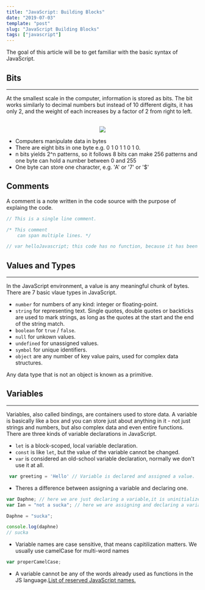 ```yaml
---
title: "JavaScript: Building Blocks"
date: "2019-07-03"
template: "post"
slug: "JavaScript Building Blocks"
tags: ["javascript"]
---
```


The goal of this article will be to get familiar with the basic syntax of JavaScript.

## Bits ##
***
At the smallest scale in the computer, information is stored as bits. The bit works similarly to decimal numbers but instead of 10 different digits, it has only 2, and the weight of each increases by a factor of 2 from right to left.

<br />
<div style="text-align: center;">
    <img src="https://media.giphy.com/media/VD5OUTaiFWsF1cp9Wl/giphy.gif#bit-counter" />
</div>

* Computers manipulate data in bytes
* There are eight bits in one byte e.g. 0 1 0 1 1 0 1 0.
* n bits yields 2^n patterns, so it follows 8 bits can make 256 patterns and one byte can hold a number between 0 and 255
* One byte can store one character, e.g. 'A' or '7' or '$'

## Comments ##
A comment is a note written in the code source with the purpose of explaing the code.

```Javascript
// This is a single line comment.

/* This comment
    can span multiple lines. */

// var helloJavascript; this code has no function, because it has been "commented out".

```


## Values and Types ##
***
In the JavaScript environment, a value is any meaningful chunk of bytes. There are 7 basic vlaue types in JavaScript.
* `number` for numbers of any kind: integer or floating-point.
* `string` for representing text. Single quotes, double quotes or backticks are used to mark strings, as long as the quotes at the start and the end of the string match.
* `boolean` for `true` / `false`.
* `null` for unkown values.
* `undefined` for unassigned values.
* `symbol` for unique identifiers.
* `object` are any number of key value pairs, used for complex data structures.

Any data type that is not an object is known as a primitive.

## Variables ##
***
Variables, also called bindings, are containers used to store data. A variable is basically like a box and you can store just about anything in it - not just strings and numbers, but also complex data and even entire functions. There are three kinds of variable declarations in JavaScript.
* `let` is a block-scoped, local variable declaration.
* `const` is like `let`, but the value of the variable cannot be changed.
* `var` is considered an old-school variable declaration, normally we don't use it at all.

```javascript
 var greeting = 'Hello' // Variable is declared and assigned a value.
```

* Theres a difference between assigning a variable and declaring one.

```javascript
var Daphne; // here we are just declaring a variable,it is uninitialized.
var Ian = "not a sucka"; // here we are assigning and declaring a variable.

Daphne = "sucka";

console.log(daphne)
// sucka
```

* Variable names are case sensitive, that means capitilization matters. We usually use camelCase for multi-word names

```javascript
var properCamelCase;
```

* A variable cannot be any of the words already used as functions in the JS language.<a href="https://www.w3schools.com/js/js_reserved.asp" target="_blank">List of reserved JavaScript names.</a>